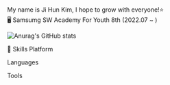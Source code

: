 My name is Ji Hun Kim, I hope to grow with everyone!⭐</br>
🖥️ Samsumg SW Academy For Youth 8th (2022.07 ~ )</br>


![Anurag's GitHub stats](https://github-readme-stats.vercel.app/api?username=GGE2&show_icons=true&theme=radical)
  

💪 Skills
Platform


Languages
   

Tools
      
